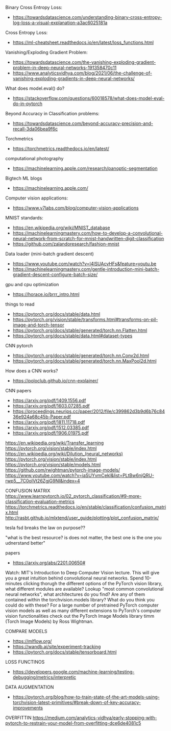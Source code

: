 Binary Cross Entropy Loss:

-   https://towardsdatascience.com/understanding-binary-cross-entropy-log-loss-a-visual-explanation-a3ac6025181a

Cross Entropy Loss:

-   https://ml-cheatsheet.readthedocs.io/en/latest/loss_functions.html

Vanishing/Exploding Gradient Problem:

-   https://towardsdatascience.com/the-vanishing-exploding-gradient-problem-in-deep-neural-networks-191358470c11
-   https://www.analyticsvidhya.com/blog/2021/06/the-challenge-of-vanishing-exploding-gradients-in-deep-neural-networks/

What does model.eval() do?

-   https://stackoverflow.com/questions/60018578/what-does-model-eval-do-in-pytorch

Beyond Accuracy in Classification problems:

-   https://towardsdatascience.com/beyond-accuracy-precision-and-recall-3da06bea9f6c

Torchmetrics

-   https://torchmetrics.readthedocs.io/en/latest/

computational photography

-   https://machinelearning.apple.com/research/panoptic-segmentation

Bigtech ML blogs

-   https://machinelearning.apple.com/

Computer vision applications:

-   https://www.v7labs.com/blog/computer-vision-applications

MNIST standards:

-   https://en.wikipedia.org/wiki/MNIST_database
-   https://machinelearningmastery.com/how-to-develop-a-convolutional-neural-network-from-scratch-for-mnist-handwritten-digit-classification
-   https://github.com/zalandoresearch/fashion-mnist

Data loader (mini-batch gradient descent)

-   https://www.youtube.com/watch?v=l4lSUAcvHFs&feature=youtu.be
-   https://machinelearningmastery.com/gentle-introduction-mini-batch-gradient-descent-configure-batch-size/

gpu and cpu optimization

-   https://horace.io/brrr_intro.html

things to read

-   https://pytorch.org/docs/stable/data.html
-   https://pytorch.org/vision/stable/transforms.html#transforms-on-pil-image-and-torch-tensor
-   https://pytorch.org/docs/stable/generated/torch.nn.Flatten.html
-   https://pytorch.org/docs/stable/data.html#dataset-types

CNN pytorch

-   https://pytorch.org/docs/stable/generated/torch.nn.Conv2d.html
-   https://pytorch.org/docs/stable/generated/torch.nn.MaxPool2d.html

How does a CNN works?

-   https://poloclub.github.io/cnn-explainer/

CNN papers
-   https://arxiv.org/pdf/1409.1556.pdf
-   https://arxiv.org/pdf/1603.07285.pdf
-   https://proceedings.neurips.cc/paper/2012/file/c399862d3b9d6b76c8436e924a68c45b-Paper.pdf
-   https://arxiv.org/pdf/1811.11718.pdf
-   https://arxiv.org/pdf/1512.03385.pdf
-   https://arxiv.org/pdf/1906.01975.pdf


https://en.wikipedia.org/wiki/Transfer_learning
https://pytorch.org/vision/stable/index.html
https://en.wikipedia.org/wiki/Dilution_(neural_networks)
https://pytorch.org/vision/stable/index.html
https://pytorch.org/vision/stable/models.html
https://github.com/rwightman/pytorch-image-models/
https://www.youtube.com/watch?v=iaSUYvmCekI&list=PLtBw6njQRU-rwp5__7C0oIVt26ZgjG9NI&index=4


CONFUSION MATRIX
https://www.learnpytorch.io/02_pytorch_classification/#9-more-classification-evaluation-metrics
https://torchmetrics.readthedocs.io/en/stable/classification/confusion_matrix.html
http://rasbt.github.io/mlxtend/user_guide/plotting/plot_confusion_matrix/

tesla fsd breaks the law on purpose??

"what is the best resource? is does not matter, the best one is the one you udnerstand better"

papers
- https://arxiv.org/abs/2201.00650#





Watch: MIT's Introduction to Deep Computer Vision lecture. This will give you a great intuition behind convolutional neural networks.
Spend 10-minutes clicking thorugh the different options of the PyTorch vision library, what different modules are available?
Lookup "most common convolutional neural networks", what architectures do you find? Are any of them contained within the torchvision.models library? What do you think you could do with these?
For a large number of pretrained PyTorch computer vision models as well as many different extensions to PyTorch's computer vision functionalities check out the PyTorch Image Models library timm (Torch Image Models) by Ross Wightman.


COMPARE MODELS
- https://mlflow.org/
- https://wandb.ai/site/experiment-tracking
- https://pytorch.org/docs/stable/tensorboard.html

LOSS FUNCTINOS
- https://developers.google.com/machine-learning/testing-debugging/metrics/interpretic

DATA AUGMENTATION
- https://pytorch.org/blog/how-to-train-state-of-the-art-models-using-torchvision-latest-primitives/#break-down-of-key-accuracy-improvements

OVERFITTIN
https://medium.com/analytics-vidhya/early-stopping-with-pytorch-to-restrain-your-model-from-overfitting-dce6de4081c5